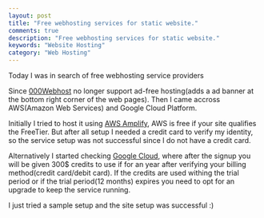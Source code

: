 ```yaml
---
layout: post
title: "Free webhosting services for static website."
comments: true
description: "Free webhosting services for static website."
keywords: "Website Hosting"
category: "Web Hosting"
---
```

Today I was in search of free webhosting service providers

Since [000Webhost](http://000webhost.com) no longer support ad-free hosting(adds a ad banner at the bottom right corner of the web pages). Then I came accross AWS(Amazon Web Services) and Google Cloud Platform.

Initially I tried to host it using [AWS Amplify](https://aws.amazon.com/amplify/hosting/), AWS is free if your site qualifies the FreeTier. But after all setup I needed a credit card to verify my identity, so the service setup was not successful since I do not have a credit card.

Alternatively I started checking [Google Cloud](https://cloud.google.com/solutions/web-hosting), where after the signup you will be given 300$ credits to use if for an year after verifying your billing method(credit card/debit card). If the credits are used withing the trial period or if the trial period(12 months) expires you need to opt for an upgrade to keep the service running.

I just tried a sample setup and the site setup was successful :)
